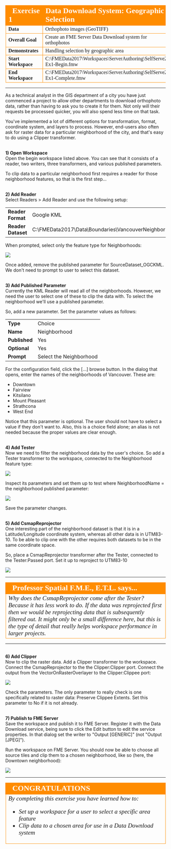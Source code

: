 <!--Instructor Notes-->

<!--Exercise Section-->


<table style="border-spacing: 0px;border-collapse: collapse;font-family:serif">
<tr>
<td width=25% style="vertical-align:middle;background-color:darkorange;border: 2px solid darkorange">
<i class="fa fa-cogs fa-lg fa-pull-left fa-fw" style="color:white;padding-right: 12px;vertical-align:text-top"></i>
<span style="color:white;font-size:x-large;font-weight: bold">Exercise 1</span>
</td>
<td style="border: 2px solid darkorange;background-color:darkorange;color:white">
<span style="color:white;font-size:x-large;font-weight: bold">Data Download System: Geographic Selection</span>
</td>
</tr>

<tr>
<td style="border: 1px solid darkorange; font-weight: bold">Data</td>
<td style="border: 1px solid darkorange">Orthophoto images (GeoTIFF)</td>
</tr>

<tr>
<td style="border: 1px solid darkorange; font-weight: bold">Overall Goal</td>
<td style="border: 1px solid darkorange">Create an FME Server Data Download system for orthophotos</td>
</tr>

<tr>
<td style="border: 1px solid darkorange; font-weight: bold">Demonstrates</td>
<td style="border: 1px solid darkorange">Handling selection by geographic area</td>
</tr>

<tr>
<td style="border: 1px solid darkorange; font-weight: bold">Start Workspace</td>
<td style="border: 1px solid darkorange">C:\FMEData2017\Workspaces\ServerAuthoring\SelfServe2-Ex1-Begin.fmw</td>
</tr>

<tr>
<td style="border: 1px solid darkorange; font-weight: bold">End Workspace</td>
<td style="border: 1px solid darkorange">C:\FMEData2017\Workspaces\ServerAuthoring\SelfServe2-Ex1-Complete.fmw</td>
</tr>

</table>

---

As a technical analyst in the GIS department of a city you have just commenced a project to allow other departments to download orthophoto data, rather than having to ask you to create it for them. Not only will their requests be processed quicker, you will also spend less time on that task.

You've implemented a lot of different options for transformation, format, coordinate system, and layers to process. However, end-users also often ask for raster data for a particular neighborhood of the city, and that's easy to do using a Clipper transformer.


<br>**1) Open Workspace**
<br>Open the begin workspace listed above. You can see that it consists of a reader, two writers, three transformers, and various published parameters.

To clip data to a particular neighborhood first requires a reader for those neighborhood features, so that is the first step...


<br>**2) Add Reader**
<br>Select Readers &gt; Add Reader and use the following setup:

<table style="border: 0px">

<tr>
<td style="font-weight: bold">Reader Format</td>
<td style="">Google KML</td>
</tr>

<tr>
<td style="font-weight: bold">Reader Dataset</td>
<td style="">C:\FMEData2017\Data\Boundaries\VancouverNeighborhoods.kml</td>
</tr>

</table>

When prompted, select only the feature type for Neighborhoods:

![](./Images/Img3.200.Ex1.NeighborhoodFT.png)

Once added, remove the published parameter for SourceDataset_OGCKML. We don't need to prompt to user to select this dataset. 


<br>**3) Add Published Parameter**
<br>Currently the KML Reader will read all of the neighborhoods. However, we need the user to select one of these to clip the data with. To select the neighborhood we'll use a published parameter.

So, add a new parameter. Set the parameter values as follows:

<table>
<tr><td style="font-weight: bold">Type</td><td>Choice</td></tr>
<tr><td style="font-weight: bold">Name</td><td>Neighborhood</td></tr>
<tr><td style="font-weight: bold">Published</td><td>Yes</td></tr>
<tr><td style="font-weight: bold">Optional</td><td>Yes</td></tr>
<tr><td style="font-weight: bold">Prompt</td><td>Select the Neighborhood</td></tr>
</table>

For the configuration field, click the [...] browse button. In the dialog that opens, enter the names of the neighborhoods of Vancouver. These are:

- Downtown
- Fairview
- Kitsilano
- Mount Pleasant
- Strathcona
- West End

Notice that this parameter is optional. The user should not have to select a value if they don't want to. Also, this is a choice field alone; an alias is not needed because the proper values are clear enough.


<br>**4) Add Tester**
<br>Now we need to filter the neighborhood data by the user's choice. So add a Tester transformer to the workspace, connected to the Neighborhood feature type:

![](./Images/Img3.201.Ex1.TesterTransformer.png)

Inspect its parameters and set them up to test where NeighborhoodName = the neighborhood published parameter:

![](./Images/Img3.202.Ex1.TesterTransformerDialog.png)

Save the parameter changes.


<br>**5) Add CsmapReprojector**
<br>One interesting part of the neighborhood dataset is that it is in a Latitude/Longitude coordinate system, whereas all other data is in UTM83-10. To be able to clip one with the other requires both datasets to be in the same coordinate space.

So, place a CsmapReprojector transformer after the Tester, connected to the Tester:Passed port. Set it up to reproject to UTM83-10

![](./Images/Img3.203.Ex1.CSMapReprojector.png)

---

<!--Person X Says Section-->

<table style="border-spacing: 0px">
<tr>
<td style="vertical-align:middle;background-color:darkorange;border: 2px solid darkorange">
<i class="fa fa-quote-left fa-lg fa-pull-left fa-fw" style="color:white;padding-right: 12px;vertical-align:text-top"></i>
<span style="color:white;font-size:x-large;font-weight: bold;font-family:serif">Professor Spatial F.M.E., E.T.L. says...</span>
</td>
</tr>

<tr>
<td style="border: 1px solid darkorange">
<span style="font-family:serif; font-style:italic; font-size:larger">
Why does the CsmapReprojector come after the Tester? Because it has less work to do. If the data was reprojected first then we would be reprojecting data that is subsequently filtered out. It might only be a small difference here, but this is the type of detail that really helps workspace performance in larger projects. 
</span>
</td>
</tr>
</table>

---

<br>**6) Add Clipper**
<br>Now to clip the raster data. Add a Clipper transformer to the workspace. Connect the CsmapReprojector to the the Clipper:Clipper port. Connect the output from the VectorOnRasterOverlayer to the Clipper:Clippee port:

![](./Images/Img3.204.Ex1.DrJonesWillNeverBelieveThis.png)

Check the parameters. The only parameter to really check is one specifically related to raster data: Preserve Clippee Extents. Set this parameter to No if it is not already.


<br>**7) Publish to FME Server**
<br>Save the workspace and publish it to FME Server. Register it with the Data Download service, being sure to click the Edit button to edit the service properties. In that dialog set the writer to "Output [GENERIC]" (not "Output [JPEG]").

Run the workspace on FME Server. You should now be able to choose all source tiles and clip them to a chosen neighborhood, like so (here, the Downtown neighborhood):

![](./Images/Img3.205.Ex1.OutputResults.png)

---

<!--Exercise Congratulations Section--> 

<table style="border-spacing: 0px">
<tr>
<td style="vertical-align:middle;background-color:darkorange;border: 2px solid darkorange">
<i class="fa fa-thumbs-o-up fa-lg fa-pull-left fa-fw" style="color:white;padding-right: 12px;vertical-align:text-top"></i>
<span style="color:white;font-size:x-large;font-weight: bold;font-family:serif">CONGRATULATIONS</span>
</td>
</tr>

<tr>
<td style="border: 1px solid darkorange">
<span style="font-family:serif; font-style:italic; font-size:larger">
By completing this exercise you have learned how to:
<br>
<ul><li>Set up a workspace for a user to select a specific area feature</li>
<li>Clip data to a chosen area for use in a Data Download system</li></ul>
</span>
</td>
</tr>
</table>   
